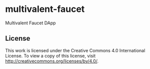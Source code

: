 # multivalent-faucet
 Multivalent Faucet DApp


## License
This work is licensed under the Creative Commons 4.0 International License. To view a copy of this license, visit
http://creativecommons.org/licenses/by/4.0/.